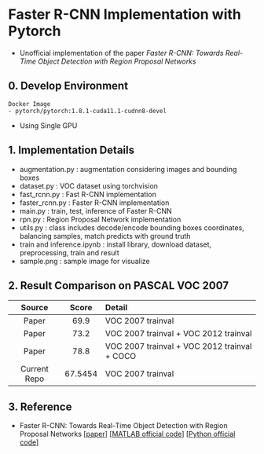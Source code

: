 # Faster R-CNN Implementation with Pytorch
- Unofficial implementation of the paper *Faster R-CNN: Towards Real-Time Object Detection with Region Proposal Networks*


## 0. Develop Environment
```
Docker Image
- pytorch/pytorch:1.8.1-cuda11.1-cudnn8-devel
```
- Using Single GPU


## 1. Implementation Details
- augmentation.py : augmentation considering images and bounding boxes
- dataset.py : VOC dataset using torchvision
- fast_rcnn.py : Fast R-CNN implementation
- faster_rcnn.py : Faster R-CNN implementation
- main.py : train, test, inference of Faster R-CNN
- rpn.py : Region Proposal Network implementation
- utils.py : class includes decode/encode bounding boxes coordinates, balancing samples, match predicts with ground truth
- train and inference.ipynb : install library, download dataset, preprocessing, train and result
- sample.png : sample image for visualize


## 2. Result Comparison on PASCAL VOC 2007
|Source|Score|Detail|
|:-:|:-:|:-|
|Paper|69.9|VOC 2007 trainval|
|Paper|73.2|VOC 2007 trainval + VOC 2012 trainval|
|Paper|78.8|VOC 2007 trainval + VOC 2012 trainval + COCO|
|Current Repo|67.5454|VOC 2007 trainval|


## 3. Reference
- Faster R-CNN: Towards Real-Time Object Detection with Region Proposal Networks [[paper](https://arxiv.org/pdf/1506.01497.pdf)] [[MATLAB official code](https://github.com/ShaoqingRen/faster_rcnn)] [[Python official code](https://github.com/rbgirshick/py-faster-rcnn)]
